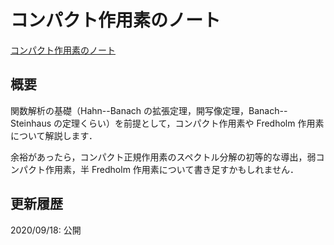 # コンパクト作用素のノート

[コンパクト作用素のノート](files/compact-operator-20200918.pdf)

## 概要

関数解析の基礎（Hahn--Banach の拡張定理，開写像定理，Banach--Steinhaus の定理くらい）を前提として，コンパクト作用素や Fredholm 作用素について解説します．

余裕があったら，コンパクト正規作用素のスペクトル分解の初等的な導出，弱コンパクト作用素，半 Fredholm 作用素について書き足すかもしれません．

## 更新履歴

2020/09/18: 公開
